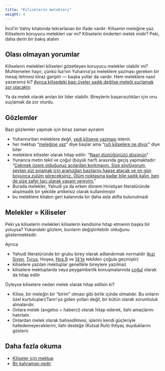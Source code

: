 ```yaml
---
title: "Kiliselerin melekleri"
weight: 4
---
```



İncil’in Vahiy kitabında tekrarlanan bir ifade vardır: Kilisenin meleğine yaz. Kiliselerin koruyucu melekleri var mı? Kiliselerin önderleri melek midir? Peki, daha derin bir bakış atalım


## Olası olmayan yorumlar

<a name="7774"></a>
Kiliselerin melekleri kiliseleri gözetleyen koruyucu melekler olabilir mi? Muhtemelen hayır, çünkü İsa’nın Yuhanna’ya meleklere yazması gereken bir mesaj iletmesi biraz gariptir — başka yollar da vardır. Hem meleklere nasıl yazarsınız ki? [Ayrıca kilisedeki bazı üyeler sadık değilse meleği suçlamak zor olacaktır](https://www.bibleserver.com/TR/Vahiy2%3A24-25).

Ya da melek olarak anılan bir lider olabilir. Bireylerin başarısızlıkları için onu suçlamak da zor olurdu.


## Gözlemler

<a name="22d1"></a>
Bazı gözlemler yapmak için biraz zaman ayıralım

- Yuhanna’dan meleklere değil, [yedi kiliseye yazması](https://www.bibleserver.com/TR/Vahiy1%3A11) istenir.
- her mektup “[meleğine yaz](https://www.bibleserver.com/TR/Vahiy2%3A1)” diye başlar ama “[ruh kiliselere ne diyor](https://www.bibleserver.com/TR/Vahiy2%3A7)” diye biter
- meleklere kiliseler olarak hitap edilir: “[Nasıl düştüğünüzü düşünün](https://www.bibleserver.com/TR/Vahiy2%3A5)”
- Yunanca metin tekil ve çoğul (büyük harf) arasında geçiş yapmaktadır: “[Çekmek üzere olduğunuz acılardan korkmayın. Size söylüyorum, şeytan sizi sınamak için aranızdan bazılarını hapse atacak ve on gün boyunca zulüm göreceksiniz. Ölüm noktasına kadar bile sadık kalın, ben de size zafer tacı olarak yaşam vereyim.](https://www.bibleserver.com/TR/Vahiy2%3A10)”
- Burada melekler, Yahudi ya da erken dönem Hıristiyan literatüründe alışılmadık bir şekilde artikelsiz olarak kullanılmıştır
- bu meleklere kitabın geri kalanında bir daha asla atıfta bulunulmadı



## Melekler = Kiliseler

<a name="1220"></a>
Peki ya kiliselerin melekleri kiliselerin kendisine hitap etmenin başka bir yoluysa? Yukarıdaki gözlem, bunların değiştirilebilir olduğunu göstermektedir.

Ayrıca

- Yahudi literatüründe bir grubu birey olarak adlandırmak normaldir ([kızı Siyon](https://www.bibleserver.com/TR/Sefanya3%3A14), [Tyrus](https://www.bibleserver.com/TR/Hezekiel27), Hoşea, [Hoş.9](https://www.bibleserver.com/TR/Ho%C5%9Fea9%3A1-6) ve [14'te](https://www.bibleserver.com/TR/Ho%C5%9Fea14%3A1-3) tekilden çoğula geçmiştir)
- kiliselere yazılan mektuplar genellikle bireylere yazılmaz
- kiliselere mektuplarda veya peygamberlik konuşmalarında [çoğul](https://www.bibleserver.com/TR/Sefanya2%3A1-5) olarak da hitap edilir


Öyleyse kiliselere neden melek olarak hitap edilsin ki?

- Kilise, bir meleğin bir “birim” olması gibi birlik içinde olmalıdır. Bu onların özel kurtuluşları/Tanrı’ya giden yolları değil, bir bütün olarak sorumluluk almalarıdır.
- Onlara melek (angelos = haberci) olarak hitap ederek, ilahi amaçlarını hatırlatır.
- Onlardan melek olarak bahsedilmesi, işlerini kendi güçleriyle halledemeyeceklerini, ilahi desteğe (Kutsal Ruh) ihtiyaç duyduklarını gösterir.



## Daha fazla okuma

<a name="cbe4"></a>
- [Kiliseler için mektup](../../../content/letters/expl/the-letters-to-the-seven-churches)
- [Bir kahraman nedir](../../../topics/hero/short/a-real-hero)







[](https://github.com/revelation-today/revelation-today/blob/main/exampleSite/content/docs/content/letters/expl/the-angel-of-the-churches.tr.md)
